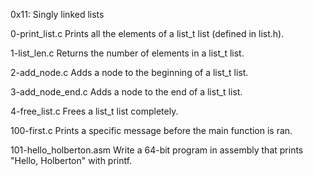 0x11: Singly linked lists

0-print_list.c
Prints all the elements of a list_t list (defined in list.h).

1-list_len.c
Returns the number of elements in a list_t list.

2-add_node.c
Adds a node to the beginning of a list_t list.

3-add_node_end.c
Adds a node to the end of a list_t list.

4-free_list.c
Frees a list_t list completely.

100-first.c
Prints a specific message before the main function is ran.

101-hello_holberton.asm
Write a 64-bit program in assembly that prints "Hello, Holberton" with printf.